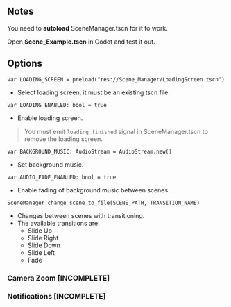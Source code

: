 ## Notes
You need to **autoload** SceneManager.tscn for it to work.

Open **Scene_Example.tscn** in Godot and test it out.

## Options
```var LOADING_SCREEN = preload("res://Scene_Manager/LoadingScreen.tscn")```
- Select loading screen, it must be an existing tscn file.

```var LOADING_ENABLED: bool = true```
- Enable loading screen.

> You must emit `loading_finished` signal in SceneManager.tscn to remove the loading screen.

```var BACKGROUND_MUSIC: AudioStream = AudioStream.new()```
- Set background music.

```var AUDIO_FADE_ENABLED: bool = true```
- Enable fading of background music between scenes.

```SceneManager.change_scene_to_file(SCENE_PATH, TRANSITION_NAME)```
- Changes between scenes with transitioning.
- The available transitions are:
	- Slide Up
	- Slide Right
	- Slide Down
	- Slide Left
	- Fade

### Camera Zoom [INCOMPLETE]
### Notifications [INCOMPLETE]
